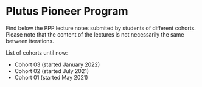 # Plutus Pioneer Program

Find below the PPP lecture notes submited by students of different cohorts. Please note that the
content of the lectures is not necessarily the same between iterations.

List of cohorts until now:  

- Cohort 03 (started January 2022)  
- Cohort 02 (started July 2021)  
- Cohort 01 (started May 2021)  
